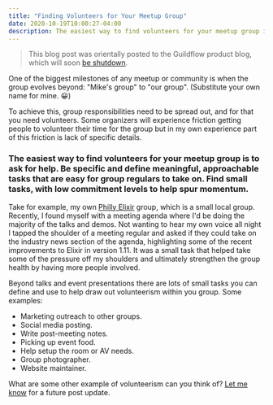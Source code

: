 ```yaml
---
title: "Finding Volunteers for Your Meetup Group"
date: 2020-10-19T10:00:27-04:00
description: The easiest way to find volunteers for your meetup group is to ask for help. Be specific and define meaningful, approachable tasks that are easy for group regulars to take on.
---
```


> This blog post was orientally posted to the Guildflow product blog, which will soon [be shutdown](/posts/2021/10/guildflow-shutdown/).

One of the biggest milestones of any meetup or community is when the group evolves beyond: "Mike's group" to "our group". (Substitute your own name for mine. 😀)

To achieve this, group responsibilities need to be spread out, and for that you need volunteers. Some organizers will experience friction getting people to volunteer their time for the group but in my own experience part of this friction is lack of specific details.

### The easiest way to find volunteers for your meetup group is to ask for help. Be specific and define meaningful, approachable tasks that are easy for group regulars to take on. Find small tasks, with low commitment levels to help spur momentum.

Take for example, my own [Philly Elixir](https://phillyelixir.guildflow.com/) group, which is a small local group. Recently, I found myself with a meeting agenda where I'd be doing the majority of the talks and demos. Not wanting to hear my own voice all night I tapped the shoulder of a meeting regular and asked if they could take on the industry news section of the agenda, highlighting some of the recent improvements to Elixir in version 1.11. It was a small task that helped take some of the pressure off my shoulders and ultimately strengthen the group health by having more people involved.

Beyond talks and event presentations there are lots of small tasks you can define and use to help draw out volunteerism within you group. Some examples:

* Marketing outreach to other groups.
* Social media posting.
* Write post-meeting notes.
* Picking up event food.
* Help setup the room or AV needs.
* Group photographer.
* Website maintainer.

What are some other example of volunteerism can you think of? [Let me know](/contact) for a future post update.